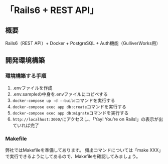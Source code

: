 # 「Rails6 + REST API」
## 概要
Rails6（REST API）+ Docker + PostgreSQL + Auth機能（GulliverWorks用）
    
## 開発環境構築
### 環境構築する手順
1. .envファイルを作成
2. .env.sampleの中身を.envファイルにコピペする
3. `docker-compose up -d --build`コマンドを実行する
4. `docker-compose exec app db:create`コマンドを実行する
5. `docker-compose exec app db:migrate`コマンドを実行する
6. `http://localhost:3000/`にアクセスし、「Yay! You’re on Rails!」の表示が出ていれば完了

### Makefile
弊社ではMakefileを準備してあります。
頻出コマンドについては「make XXX」で実行できるようにしてあるので、Makefileを確認してみましょう。
